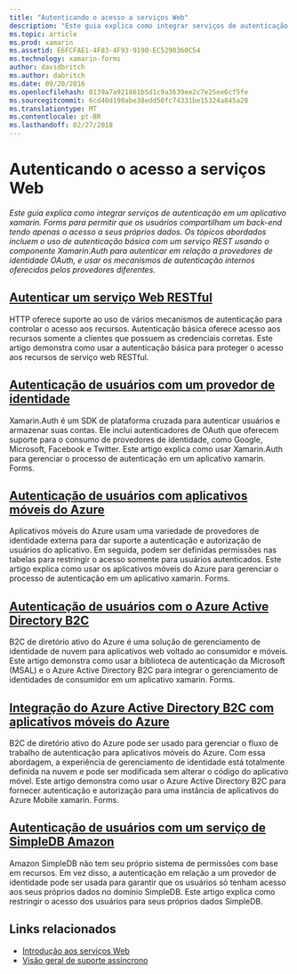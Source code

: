 ```yaml
---
title: "Autenticando o acesso a serviços Web"
description: "Este guia explica como integrar serviços de autenticação em um aplicativo xamarin. Forms para permitir que os usuários compartilham um back-end tendo apenas o acesso a seus próprios dados. Os tópicos abordados incluem o uso de autenticação básica com um serviço REST usando o componente Xamarin.Auth para autenticar em relação a provedores de identidade OAuth, e usar os mecanismos de autenticação internos oferecidos pelos provedores diferentes."
ms.topic: article
ms.prod: xamarin
ms.assetid: E6FCFAE1-4F83-4F93-9190-EC5290360C54
ms.technology: xamarin-forms
author: davidbritch
ms.author: dabritch
ms.date: 09/20/2016
ms.openlocfilehash: 0139a7a921861b5d1c9a3639ee2c7e25ee6cf5fe
ms.sourcegitcommit: 6cd40d190abe38edd50fc74331be15324a845a28
ms.translationtype: MT
ms.contentlocale: pt-BR
ms.lasthandoff: 02/27/2018
---
```

# <a name="authenticating-access-to-web-services"></a>Autenticando o acesso a serviços Web

_Este guia explica como integrar serviços de autenticação em um aplicativo xamarin. Forms para permitir que os usuários compartilham um back-end tendo apenas o acesso a seus próprios dados. Os tópicos abordados incluem o uso de autenticação básica com um serviço REST usando o componente Xamarin.Auth para autenticar em relação a provedores de identidade OAuth, e usar os mecanismos de autenticação internos oferecidos pelos provedores diferentes._

## <a name="authenticating-a-restful-web-servicerestmd"></a>[Autenticar um serviço Web RESTful](rest.md)

HTTP oferece suporte ao uso de vários mecanismos de autenticação para controlar o acesso aos recursos. Autenticação básica oferece acesso aos recursos somente a clientes que possuem as credenciais corretas. Este artigo demonstra como usar a autenticação básica para proteger o acesso aos recursos de serviço web RESTful.

## <a name="authenticating-users-with-an-identity-provideroauthmd"></a>[Autenticação de usuários com um provedor de identidade](oauth.md)

Xamarin.Auth é um SDK de plataforma cruzada para autenticar usuários e armazenar suas contas. Ele inclui autenticadores de OAuth que oferecem suporte para o consumo de provedores de identidade, como Google, Microsoft, Facebook e Twitter. Este artigo explica como usar Xamarin.Auth para gerenciar o processo de autenticação em um aplicativo xamarin. Forms.

## <a name="authenticating-users-with-azure-mobile-appsazuremd"></a>[Autenticação de usuários com aplicativos móveis do Azure](azure.md)

Aplicativos móveis do Azure usam uma variedade de provedores de identidade externa para dar suporte a autenticação e autorização de usuários do aplicativo. Em seguida, podem ser definidas permissões nas tabelas para restringir o acesso somente para usuários autenticados. Este artigo explica como usar os aplicativos móveis do Azure para gerenciar o processo de autenticação em um aplicativo xamarin. Forms.

## <a name="authenticating-users-with-azure-active-directory-b2cazure-ad-b2cmd"></a>[Autenticação de usuários com o Azure Active Directory B2C](azure-ad-b2c.md)

B2C de diretório ativo do Azure é uma solução de gerenciamento de identidade de nuvem para aplicativos web voltado ao consumidor e móveis. Este artigo demonstra como usar a biblioteca de autenticação da Microsoft (MSAL) e o Azure Active Directory B2C para integrar o gerenciamento de identidades de consumidor em um aplicativo xamarin. Forms.

## <a name="integrating-azure-active-directory-b2c-with-azure-mobile-appsazure-ad-b2c-mobile-appmd"></a>[Integração do Azure Active Directory B2C com aplicativos móveis do Azure](azure-ad-b2c-mobile-app.md)

B2C de diretório ativo do Azure pode ser usado para gerenciar o fluxo de trabalho de autenticação para aplicativos móveis do Azure. Com essa abordagem, a experiência de gerenciamento de identidade está totalmente definida na nuvem e pode ser modificada sem alterar o código do aplicativo móvel. Este artigo demonstra como usar o Azure Active Directory B2C para fornecer autenticação e autorização para uma instância de aplicativos do Azure Mobile xamarin. Forms.

## <a name="authenticating-users-with-an-amazon-simpledb-serviceawsmd"></a>[Autenticação de usuários com um serviço de SimpleDB Amazon](aws.md)

Amazon SimpleDB não tem seu próprio sistema de permissões com base em recursos. Em vez disso, a autenticação em relação a um provedor de identidade pode ser usada para garantir que os usuários só tenham acesso aos seus próprios dados no domínio SimpleDB. Este artigo explica como restringir o acesso dos usuários para seus próprios dados SimpleDB.


## <a name="related-links"></a>Links relacionados

- [Introdução aos serviços Web](~/cross-platform/data-cloud/web-services/index.md)
- [Visão geral de suporte assíncrono](~/cross-platform/platform/async.md)
